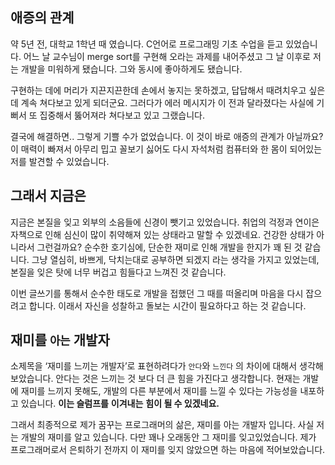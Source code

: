 ## **애증의** **관계**

약 5년 전, 대학교 1학년 때 였습니다. C언어로 프로그래밍 기초 수업을 듣고 있었습니다. 어느 날 교수님이 merge sort를 구현해 오라는 과제를 내어주셨고 그 날 이후로 저는 개발을 미워하게 됐습니다. 그와 동시에 좋아하게도 됐습니다.

구현하는 데에 머리가 지끈지끈한데 손에서 놓지는 못하겠고, 답답해서 때려치우고 싶은데 계속 쳐다보고 있게 되더군요. 그러다가 에러 메시지가 이 전과 달라졌다는 사실에 기뻐서 또 집중해서 뚫어져라 쳐다보고 있고 그랬습니다.

결국에 해결하면.. 그렇게 기쁠 수가 없었습니다. 이 것이 바로 애증의 관계가 아닐까요? 이 매력이 빠져서 아무리 밉고 꼴보기 싫어도 다시 자석처럼 컴퓨터와 한 몸이 되어있는 저를 발견할 수 있었습니다.

## **그래서** **지금은**

지금은 본질을 잊고 외부의 소음들에 신경이 뺏기고 있었습니다. 취업의 걱정과 연이은 자책으로 인해 심신이 많이 취약해져 있는 상태라고 말할 수 있겠네요. 건강한 상태가 아니라서 그런걸까요? 순수한 호기심에, 단순한 재미로 인해 개발을 한지가 꽤 된 것 같습니다. 그냥 열심히, 바쁘게, 닥치는대로 공부하면 되겠지 라는 생각을 가지고 있었는데, 본질을 잊은 탓에 너무 버겁고 힘들다고 느껴진 것 같습니다.

이번 글쓰기를 통해서 순수한 태도로 개발을 접했던 그 때를 떠올리며 마음을 다시 잡으려고 합니다. 이래서 자신을 성찰하고 돌보는 시간이 필요하다고 하는 것 같습니다.

## **재미를** `아는` **개발자**

소제목을 ‘재미를 느끼는 개발자’로 표현하려다가 `안다`와 `느낀다` 의 차이에 대해서 생각해보았습니다. 안다는 것은 느끼는 것 보다 더 큰 힘을 가진다고 생각합니다. 현재는 개발에 재미를 느끼지 못해도, 개발의 다른 부분에서 재미를 느낄 수 있다는 가능성을 내포하고 있습니다. **이는 슬럼프를** **이겨내는** **힘이 될 수 있겠네요.**

그래서 최종적으로 제가 꿈꾸는 프로그래머의 삶은, 재미를 아는 개발자 입니다. 사실 저는 개발의 재미를 알고 있습니다. 다만 꽤나 오래동안 그 재미를 잊고있었습니다. 제가 프로그래머로서 은퇴하기 전까지 이 재미를 잊지 않았으면 하는 마음에 적어보았습니다.
